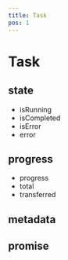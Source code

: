 ```yaml
---
title: Task
pos: 1
---
```


# Task

## state

* isRunning
* isCompleted
* isError
* error

## progress

* progress
* total
* transferred

## metadata

## promise
